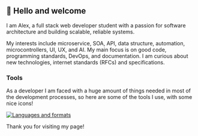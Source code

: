 ## 👋 Hello and welcome

I am Alex, a full stack web developer student with a passion for software architecture and building scalable, reliable systems.

My interests include microservice, SOA, API, data structure, automation, microcontrollers, UI, UX, and AI.
My main focus is on good code, programming standards, DevOps, and documentation. I am curious about new technologies, internet standards (RFCs) and specifications.

### Tools

As a developer I am faced with a huge amount of things needed in most of the
development processes, so here are some of the tools I use, with some nice icons!

[![Languages and formats](https://skillicons.dev/icons?i=go,ts,react,angular,nestjs,nodejs,express,mysql,postgres,mongodb,redis,nginx,docker,bash)](https://skillicons.dev)

Thank you for visiting my page!
